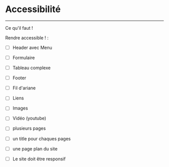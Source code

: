 # Accessibilité

---

Ce qu'il faut !

Rendre accessible ! :

- [ ] Header avec Menu
- [ ] Formulaire
- [ ] Tableau complexe
- [ ] Footer
- [ ] Fil d'ariane
- [ ] Liens
- [ ] Images
- [ ] Vidéo (youtube)
- [ ] plusieurs pages
- [ ] un title pour chaques pages
- [ ] une page plan du site

- [ ] Le site doit être responsif
